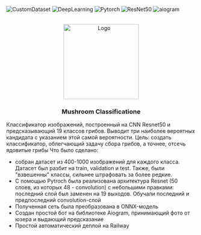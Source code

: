 ![CustomDataset](https://img.shields.io/badge/CustomDataset-706c62?style=for-the-badge)
![DeepLearning](https://img.shields.io/badge/DeepLearning-706c62?style=for-the-badge)
![Pytorch](https://img.shields.io/badge/Pytorch-706c62?style=for-the-badge&logo=Pytorch)
![ResNet50](https://img.shields.io/badge/ResNet50-706c62?style=for-the-badge&logo=Pytorch)
![aiogram](https://img.shields.io/badge/aiogram-706c62?style=for-the-badge&logo=telegram)
<div align="center">
<br />
  <a>
    <img src="https://media.tenor.com/DcZBJVr8xKQAAAAC/mushroom-dance.gif" alt="Logo" width="200" height="200">
  </a>

  <h3 align="center">Mushroom Classificatione</h3>
</div>

Классификатор изображений, построенный на CNN Resnet50 и предсказывающий 19 классов грибов. Выводит три наиболее вероятных кандидата с указанием этой самой вероятности.
Цель: создать классификатор, облегчающий задачу сбора грибов, а точнее, отсечь ядовитые грибы
Что было сделано:
* собран датасет из 400-1000 изображений для каждого класса. Датасет был разбит на train, validation и test. Также, были "взвешенны" классы, сильнее штрафовать за более редкие.
* С помощью Pytroch была реализована архитектура Resnet (50 слоев, из которых 48 - convolution) с небольшими правками: последний слой был заменен на 19 выходов. 
  Обучали последний и предпоследний convolution-слой
* Полученная сеть была преобразована в ONNX-модель
* Создан простой бот на библиотеке Aiogram, принимающий фото от юзера и выдающий предсказание
* Простой автоматический деплой на Railway



